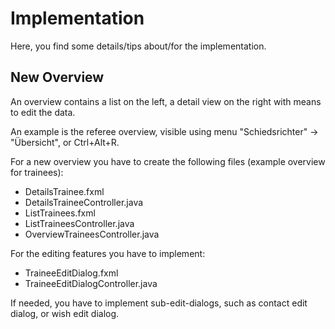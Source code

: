 # Implementation

Here, you find some details/tips about/for the implementation.

## New Overview

An overview contains a list on the left, a detail view on the right with means to edit the data.

An example is the referee overview, visible using menu "Schiedsrichter" -> "Übersicht", or Ctrl+Alt+R.

For a new overview you have to create the following files (example overview for trainees):

- DetailsTrainee.fxml
- DetailsTraineeController.java
- ListTrainees.fxml
- ListTraineesController.java
- OverviewTraineesController.java

For the editing features you have to implement:

- TraineeEditDialog.fxml
- TraineeEditDialogController.java

If needed, you have to implement sub-edit-dialogs, such as contact edit dialog, or wish edit dialog.
